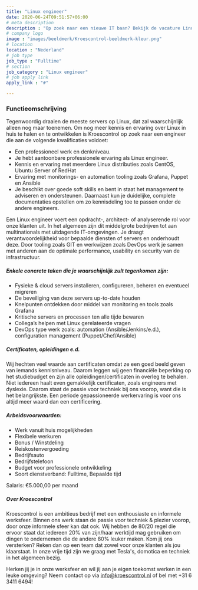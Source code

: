 ```yaml
---
title: "Linux engineer"
date: 2020-06-24T09:51:57+06:00
# meta description
description : "Op zoek naar een nieuwe IT baan? Bekijk de vacature Linux engineer van Kroescontrol. Bekijk welke vacatures er open staan en solliciteer direct!"
# company logo
image : "images/beeldmerk/Kroescontrol-beeldmerk-kleur.png"
# location
location : "Nederland"
# job type
job_type : "Fulltime"
# section
job_category : "Linux engineer"
# job apply link
apply_link : "#"

---
```

### Functieomschrijving
Tegenwoordig draaien de meeste servers op Linux, dat zal waarschijnlijk alleen nog maar toenemen. Om nog meer kennis en ervaring over Linux in huis te halen en te ontwikkelen is Kroescontrol op zoek naar een engineer die aan de volgende kwalificaties voldoet:

* Een professioneel werk en denkniveau.
* Je hebt aantoonbare professionele ervaring als Linux engineer.
* Kennis en ervaring met meerdere Linux distributies zoals CentOS, Ubuntu Server of RedHat
* Ervaring met monitorings- en automation tooling zoals Grafana, Puppet en Ansible
* Je beschikt over goede soft skills en bent in staat het management te adviseren en ondersteunen. Daarnaast kun je duidelijke, complete documentaties opstellen om zo kennisdeling toe te passen onder de andere engineers.


Een Linux engineer voert een opdracht-, architect- of analyserende rol voor onze klanten uit. In het algemeen zijn dit middelgrote bedrijven tot aan multinationals met uitdagende IT-omgevingen. Je draagt verantwoordelijkheid voor bepaalde diensten of servers en onderhoudt deze. Door tooling zoals GIT en werkwijzen zoals DevOps werk je samen met anderen aan de optimale performance, usability en security van de infrastructuur.

##### Enkele concrete taken die je waarschijnlijk zult tegenkomen zijn:
* Fysieke & cloud servers installeren, configureren, beheren en eventueel migreren
* De beveiliging van deze servers up-to-date houden
* Knelpunten ontdekken door middel van monitoring en tools zoals Grafana
* Kritische servers en processen ten alle tijde bewaren
* Collega’s helpen met Linux gerelateerde vragen
* DevOps type werk zoals: automation (Ansible/Jenkins/e.d.), configuration management (Puppet/Chef/Ansible)


##### Certificaten, opleidingen e.d.

Wij hechten veel waarde aan certificaten omdat ze een goed beeld geven van iemands kennisniveau. Daarom leggen wij geen financiële beperking op het studiebudget en zijn alle opleidingen/certificaten in overleg te behalen. Niet iedereen haalt even gemakkelijk certificaten, zoals engineers met dyslexie. Daarom staat de passie voor techniek bij ons voorop, want die is het belangrijkste. Een periode gepassioneerde werkervaring is voor ons altijd meer waard dan een certificering.


##### Arbeidsvoorwaarden:

* Werk vanuit huis mogelijkheden
* Flexibele werkuren
* Bonus / Winstdeling
* Reiskostenvergoeding
* Bedrijfsauto
* Bedrijfstelefoon
* Budget voor professionele ontwikkeling
* Soort dienstverband: Fulltime, Bepaalde tijd

Salaris: €5.000,00 per maand

##### Over Kroescontrol

Kroescontrol is een ambitieus bedrijf met een enthousiaste en informele werksfeer. Binnen ons werk staan de passie voor techniek & plezier voorop, door onze informele sfeer kan dat ook. Wij hebben de 80/20 regel die ervoor staat dat iedereen 20% van zijn/haar werktijd mag gebruiken om dingen te ondernemen die de andere 80% leuker maken. Kom jij ons versterken? Reken dan op een team dat zowel voor onze klanten als jou klaarstaat. In onze vrije tijd zijn we graag met Tesla's, domotica en techniek in het algemeen bezig.

Herken jij je in onze werksfeer en wil jij aan je eigen toekomst werken in een leuke omgeving? Neem contact op via info@kroescontrol.nl of bel met +31 6 3411 6494!

